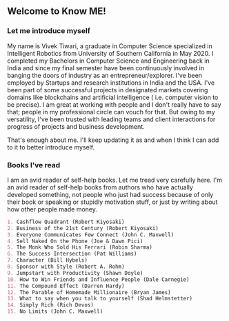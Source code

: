 ## Welcome to Know ME!

### Let me introduce myself

My name is Vivek Tiwari, a graduate in Computer Science specialized in Intelligent Robotics from University of Southern California in May 2020. I completed my Bachelors in Computer Science and Engineering back in India and since my final semester have been continuously involved in banging the doors of industry as an entrepreneur/explorer. I've been employed by Startups and research institutions in India and the USA. I've been part of some successful projects in designated markets covering domains like blockchains and artificial intelligence ( i.e. computer vision to be precise). I am great at working with people and I don't really have to say that; people in my professional circle can vouch for that. But owing to my versatility, I've been trusted with leading teams and client interactions for progress of projects and business development.

That's enough about me. I'll keep updating it as and when I think I can add to it to better introduce myself.

### Books I've read

I am an avid reader of self-help books. Let me tread very carefully here. I'm an avid reader of self-help books from authors who have actually developed something, not people who just had success because of only their book or speaking or stupidly motivation stuff, or just by writing about how other people made money.

```markdown
1. Cashflow Quadrant (Robert Kiyosaki)
2. Business of the 21st Century (Robert Kiyosaki)
3. Everyone Communicates Few Connect (John C. Maxwell)
4. Sell Naked On the Phone (Joe & Dawn Pici)
5. The Monk Who Sold His Ferrari (Robin Sharma)
6. The Success Intersection (Pat Williams)
7. Character (Bill Hybels)
8. Sponsor with Style (Robert A. Rohm)
9. Jumpstart with Productivity (Shawn Doyle)
10. How to Win Friends and Influence People (Dale Carnegie)
11. The Compound Effect (Darren Hardy)
12. The Parable of Homemade Millionaire (Bryan James)
13. What to say when you talk to yourself (Shad Helmstetter)
14. Simply Rich (Rich Devos)
15. No Limits (John C. Maxwell)

```
